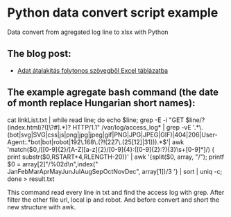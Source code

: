 # Python data convert script example

Data convert from agregated log line to xlsx with Python

## The blog post:

* [Adat átalakítás folytonos szövegből Excel táblázatba](https://oa.webspecial.hu/posts/python-adat-atalakitas-folytonos-szoevegbol-excel-tablazatba/)


## The example agregate bash command (the date of month replace Hungarian short names): 

cat linkList.txt | while read line; do echo $line;  grep -E -i "GET $line/?(index.html)?([\?#].*)? HTTP/1.1" /var/log/access_log* | grep -vE '.*\.(bot|svg|SVG|css|js|png|jpg|jpeg|gif|PNG|JPG|JPEG|GIF)|404|206|User-Agent:.*bot|bot|robot|192\.168\.(?!(227\.(25[12]|31))).*$'| awk 'match($0,/\[[0-9]{2}\/[A-Z][a-z]{2}\/[0-9]{4}:([0-9]{2}:?){3}\s\+[0-9]*\]/) { print substr($0,RSTART+4,RLENGTH-20)}' | awk '{split($0, array, "/"); printf $0 = array[2]"/%02d\n",index("  JanFebMarAprMayJunJulAugSepOctNovDec", array[1])/3 '} | sort  | uniq -c; done > result.txt

This command read every line in txt and find the access log with grep. After filter the other file url, local ip and robot. And before convert and short the new structure with awk.
